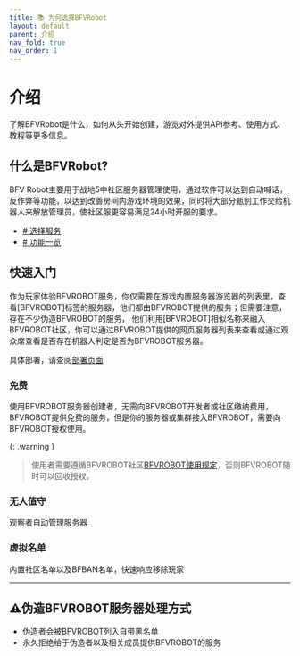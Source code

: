 ```yaml
---
title: 📚 为何选择BFVRobot
layout: default
parent: 介绍
nav_fold: true
nav_order: 1
---
```


# 介绍
了解BFVRobot是什么，如何从头开始创建，游览对外提供API参考、使用方式、教程等更多信息。

## 什么是BFVRobot?
BFV Robot主要用于战地5中社区服务器管理使用，通过软件可以达到自动喊话，反作弊等功能，以达到改善房间内游戏环境的效果，同时将大部分甄别工作交给机器人来解放管理员，使社区服更容易满足24小时开服的要求。

- [# 选择服务](../service)
- [# 功能一览]()

## 快速入门

作为玩家体验BFVROBOT服务，你仅需要在游戏内置服务器游览器的列表里，查看[BFVROBOT]标签的服务器，他们都由BFVROBOT提供的服务；但需要注意，存在不少伪造BFVROBOT的服务，
他们利用[BFVROBOT]相似名称来融入BFVROBOT社区，你可以通过BFVROBOT提供的网页服务器列表来查看或通过观众席查看是否存在机器人判定是否为BFVROBOT服务器。

具体部署，请查阅[部署页面](install)

### 免费

使用BFVROBOT服务器创建者，无需向BFVROBOT开发者或社区缴纳费用，BFVROBOT提供免费的服务，但是你的服务器或集群接入BFVROBOT，需要向BFVROBOT授权使用。

{: .warning }
> 使用者需要遵循BFVROBOT社区[BFVROBOT使用规定](../agreement/service)，否则BFVROBOT随时可以回收授权。

###  无人值守

观察者自动管理服务器

### 虚拟名单

内置社区名单以及BFBAN名单，快速响应移除玩家

----

## ⚠️伪造BFVROBOT服务器处理方式

- 伪造者会被BFVROBOT列入自带黑名单
- 永久拒绝给于伪造者以及相关成员提供BFVROBOT的服务

